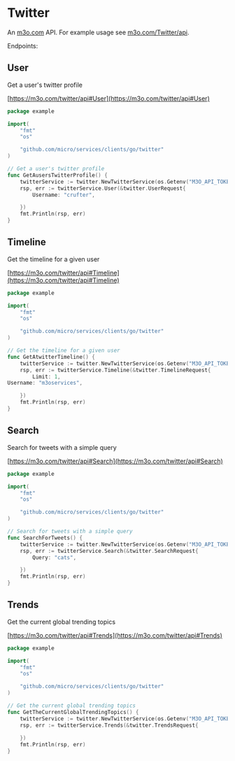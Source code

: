 # Twitter

An [m3o.com](https://m3o.com) API. For example usage see [m3o.com/Twitter/api](https://m3o.com/Twitter/api).

Endpoints:

## User

Get a user's twitter profile


[https://m3o.com/twitter/api#User](https://m3o.com/twitter/api#User)

```go
package example

import(
	"fmt"
	"os"

	"github.com/micro/services/clients/go/twitter"
)

// Get a user's twitter profile
func GetAusersTwitterProfile() {
	twitterService := twitter.NewTwitterService(os.Getenv("M3O_API_TOKEN"))
	rsp, err := twitterService.User(&twitter.UserRequest{
		Username: "crufter",

	})
	fmt.Println(rsp, err)
}
```
## Timeline

Get the timeline for a given user


[https://m3o.com/twitter/api#Timeline](https://m3o.com/twitter/api#Timeline)

```go
package example

import(
	"fmt"
	"os"

	"github.com/micro/services/clients/go/twitter"
)

// Get the timeline for a given user
func GetAtwitterTimeline() {
	twitterService := twitter.NewTwitterService(os.Getenv("M3O_API_TOKEN"))
	rsp, err := twitterService.Timeline(&twitter.TimelineRequest{
		Limit: 1,
Username: "m3oservices",

	})
	fmt.Println(rsp, err)
}
```
## Search

Search for tweets with a simple query


[https://m3o.com/twitter/api#Search](https://m3o.com/twitter/api#Search)

```go
package example

import(
	"fmt"
	"os"

	"github.com/micro/services/clients/go/twitter"
)

// Search for tweets with a simple query
func SearchForTweets() {
	twitterService := twitter.NewTwitterService(os.Getenv("M3O_API_TOKEN"))
	rsp, err := twitterService.Search(&twitter.SearchRequest{
		Query: "cats",

	})
	fmt.Println(rsp, err)
}
```
## Trends

Get the current global trending topics


[https://m3o.com/twitter/api#Trends](https://m3o.com/twitter/api#Trends)

```go
package example

import(
	"fmt"
	"os"

	"github.com/micro/services/clients/go/twitter"
)

// Get the current global trending topics
func GetTheCurrentGlobalTrendingTopics() {
	twitterService := twitter.NewTwitterService(os.Getenv("M3O_API_TOKEN"))
	rsp, err := twitterService.Trends(&twitter.TrendsRequest{
		
	})
	fmt.Println(rsp, err)
}
```
